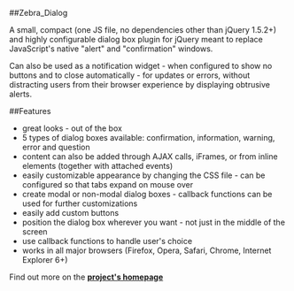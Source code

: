##Zebra_Dialog

A small, compact (one JS file, no dependencies other than jQuery 1.5.2+) and highly configurable dialog box plugin for jQuery meant to replace JavaScript's native "alert" and "confirmation" windows.

Can also be used as a notification widget - when configured to show no buttons and to close automatically - for updates or errors, without distracting users from their browser experience by displaying obtrusive alerts.

##Features

 - great looks - out of the box
 - 5 types of dialog boxes available: confirmation, information, warning, error and question
 - content can also be added through AJAX calls, iFrames, or from inline elements (together with attached events)
 - easily customizable appearance by changing the CSS file - can be configured so that tabs expand on mouse over
 - create modal or non-modal dialog boxes - callback functions can be used for further customizations
 - easily add custom buttons
 - position the dialog box wherever you want - not just in the middle of the screen
 - use callback functions to handle user's choice
 - works in all major browsers (Firefox, Opera, Safari, Chrome, Internet Explorer 6+)

Find out more on the **[project's homepage](http://stefangabos.ro/jquery/zebra_dialog/)**